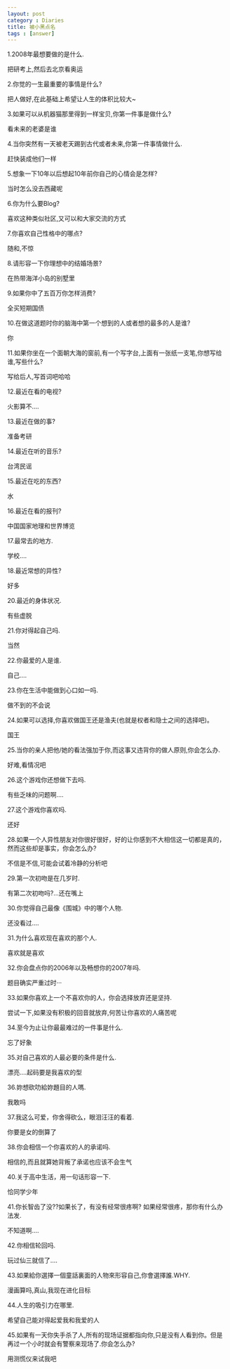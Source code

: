 ```yaml
---
layout: post
category : Diaries
title: 被小黑点名
tags : [answer]
---
```



1.2008年最想要做的是什么.

把研考上,然后去北京看奥运

2.你觉的一生最重要的事情是什么?

把人做好,在此基础上希望让人生的体积比较大~

3.如果可以从机器猫那里得到一样宝贝,你第一件事是做什么?

看未来的老婆是谁

4.当你突然有一天被老天踢到古代或者未来,你第一件事情做什么.

赶快装成他们一样

5.想象一下10年以后想起10年前你自己的心情会是怎样?

当时怎么没去西藏呢

6.你为什么要Blog?

喜欢这种类似社区,又可以和大家交流的方式

7.你喜欢自己性格中的哪点?

随和,不惊

8.请形容一下你理想中的结婚场景?

在热带海洋小岛的别墅里

9.如果你中了五百万你怎样消费?

全买短期国债

10.在做这道题时你的脑海中第一个想到的人或者想的最多的人是谁?

你

11.如果你坐在一个面朝大海的窗前,有一个写字台,上面有一张纸一支笔,你想写给谁,写些什么?

写给后人,写首词吧哈哈

12.最近在看的电视?

火影算不....

13.最近在做的事?

准备考研

14.最近在听的音乐?

台湾民谣

15.最近在吃的东西?

水

16.最近在看的报刊?

中国国家地理和世界博览

17.最常去的地方.

学校....

18.最近常想的异性?

好多

20.最近的身体状况.

有些虚脱

21.你对得起自己吗.

当然

22.你最爱的人是谁.

自己....

23.你在生活中能做到心口如一吗.

做不到的不会说

24.如果可以选择,你喜欢做国王还是渔夫(也就是权者和隐士之间的选择吧)。

国王

25.当你的亲人把他/她的看法强加于你,而这事又违背你的做人原则,你会怎么办.

好难,看情况吧

26.这个游戏你还想做下去吗.

有些乏味的问题啊....

27.这个游戏你喜欢吗.

还好

28.如果一个人异性朋友对你很好很好，好的让你感到不大相信这一切都是真的，然而这些却是事实，你会怎么办?

不信是不信,可能会试着冷静的分析吧

29.第一次初吻是在几岁时.

有第二次初吻吗?...还在嘴上

30.你觉得自己最像《围城》中的哪个人物.

还没看过....

31.为什么喜欢现在喜欢的那个人.

喜欢就是喜欢

32.你会盘点你的2006年以及畅想你的2007年吗.

题目确实严重过时···

33.如果你喜欢上一个不喜欢你的人，你会选择放弃还是坚持.

尝试一下,如果没有积极的回音就放弃,何苦让你喜欢的人痛苦呢

34.至今为止让你最最难过的一件事是什么.

忘了好象

35.对自己喜欢的人最必要的条件是什么.

漂亮....起码要是我喜欢的型

36.妳想砍叻給妳題目的人嗎.

我敢吗

37.我这么可爱，你舍得砍么，眼泪汪汪的看着.

你要是女的倒算了

38.你会相信一个你喜欢的人的承诺吗.

相信的,而且就算她背叛了承诺也应该不会生气

40.关于高中生活，用一句话形容一下.

恰同学少年

41.你长智齿了没??如果长了，有没有经常很疼啊? 如果经常很疼，那你有什么办法发.

不知道啊....

42.你相信轮回吗.


玩过仙三就信了....

43.如果給你選擇一個童話裏面的人物來形容自己,你會選擇誰.WHY.

漫画算吗,真山,我现在进化目标

44.人生的吸引力在哪里.

希望自己能对得起爱我和我爱的人

45.如果有一天你失手杀了人,所有的现场证据都指向你,只是没有人看到你。但是再过一个小时就会有警察来现场了.你会怎么办?

用测慌仪来试我吧

